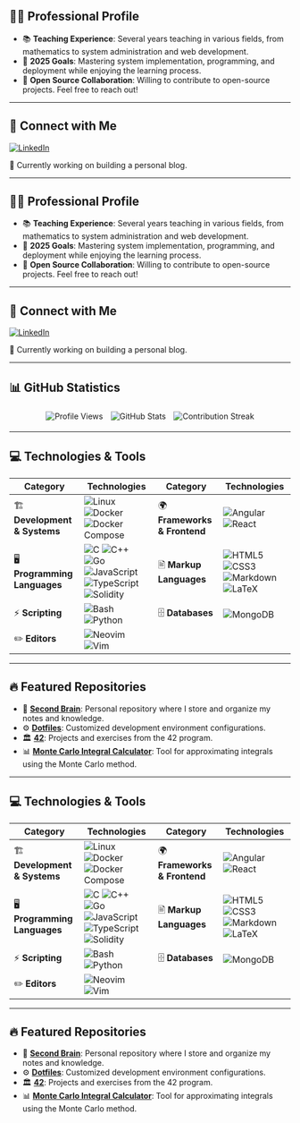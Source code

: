 ## 👨‍🏫 Professional Profile

- 📚 **Teaching Experience**: Several years teaching in various fields, from mathematics to system administration and web development.
- 🎯 **2025 Goals**: Mastering system implementation, programming, and deployment while enjoying the learning process.
- 🤝 **Open Source Collaboration**: Willing to contribute to open-source projects. Feel free to reach out!

---

## 🔗 Connect with Me  

[![LinkedIn](https://img.shields.io/badge/LinkedIn-%230A66C2.svg?style=for-the-badge&logo=linkedin&logoColor=white)](https://www.linkedin.com/in/alejandro-pintos-alcarazo-5b750b315/)  

📌 Currently working on building a personal blog.

---

## 👨‍🏫 Professional Profile

- 📚 **Teaching Experience**: Several years teaching in various fields, from mathematics to system administration and web development.
- 🎯 **2025 Goals**: Mastering system implementation, programming, and deployment while enjoying the learning process.
- 🤝 **Open Source Collaboration**: Willing to contribute to open-source projects. Feel free to reach out!

---

## 🔗 Connect with Me  

[![LinkedIn](https://img.shields.io/badge/LinkedIn-%230A66C2.svg?style=for-the-badge&logo=linkedin&logoColor=white)](https://www.linkedin.com/in/alejandro-pintos-alcarazo-5b750b315/)  

📌 Currently working on building a personal blog.

---

## 📊 GitHub Statistics  

<p align="center">
  <img src="https://komarev.com/ghpvc/?username=Aletheios42" alt="Profile Views" style="display: inline-block; margin: 5px;" />
  <img src="https://github-readme-stats.vercel.app/api?username=Aletheios42&theme=light&hide_border=false&include_all_commits=true&count_private=true" alt="GitHub Stats" style="display: inline-block; margin: 5px;" />
  <img src="https://github-readme-streak-stats.herokuapp.com/?user=Aletheios42&theme=light&hide_border=false" alt="Contribution Streak" style="display: inline-block; margin: 5px;" />
</p>

---

## 💻 Technologies & Tools  

| **Category**       | **Technologies** | **Category**       | **Technologies** |
|--------------------|-----------------|--------------------|-----------------|
| 🏗️ **Development & Systems** | ![Linux](https://img.shields.io/badge/Linux-%23FCC624.svg?style=for-the-badge&logo=linux&logoColor=black) ![Docker](https://img.shields.io/badge/docker-%230db7ed.svg?style=for-the-badge&logo=docker&logoColor=white) ![Docker Compose](https://img.shields.io/badge/docker_compose-%230db7ed.svg?style=for-the-badge&logo=docker&logoColor=white) | 🌍 **Frameworks & Frontend** | ![Angular](https://img.shields.io/badge/angular-%23DD0031.svg?style=for-the-badge&logo=angular&logoColor=white) ![React](https://img.shields.io/badge/react-%2320232a.svg?style=for-the-badge&logo=react&logoColor=%2361DAFB) |
| 🖥️ **Programming Languages** | ![C](https://img.shields.io/badge/c-%2300599C.svg?style=for-the-badge&logo=c&logoColor=white) ![C++](https://img.shields.io/badge/c++-%2300599C.svg?style=for-the-badge&logo=c%2B%2B&logoColor=white) ![Go](https://img.shields.io/badge/go-%2300ADD8.svg?style=for-the-badge&logo=go&logoColor=white) ![JavaScript](https://img.shields.io/badge/javascript-%23323330.svg?style=for-the-badge&logo=javascript&logoColor=%23F7DF1E) ![TypeScript](https://img.shields.io/badge/typescript-%23007ACC.svg?style=for-the-badge&logo=typescript&logoColor=white) ![Solidity](https://img.shields.io/badge/solidity-%23363636.svg?style=for-the-badge&logo=solidity&logoColor=white) | 🖹 **Markup Languages** | ![HTML5](https://img.shields.io/badge/html5-%23E34F26.svg?style=for-the-badge&logo=html5&logoColor=white) ![CSS3](https://img.shields.io/badge/css3-%231572B6.svg?style=for-the-badge&logo=css3&logoColor=white) ![Markdown](https://img.shields.io/badge/markdown-%23000000.svg?style=for-the-badge&logo=markdown&logoColor=white) ![LaTeX](https://img.shields.io/badge/LaTeX-%23008080.svg?style=for-the-badge&logo=latex&logoColor=white) |
| ⚡ **Scripting** | ![Bash](https://img.shields.io/badge/bash-%23121011.svg?style=for-the-badge&logo=gnu-bash&logoColor=white) ![Python](https://img.shields.io/badge/python-3670A0?style=for-the-badge&logo=python&logoColor=ffdd54) | 🗄️ **Databases** | ![MongoDB](https://img.shields.io/badge/mongodb-%2347A248.svg?style=for-the-badge&logo=mongodb&logoColor=white) |
| ✏️ **Editors** | ![Neovim](https://img.shields.io/badge/neovim-%2300A77E.svg?style=for-the-badge&logo=neovim&logoColor=white) ![Vim](https://img.shields.io/badge/vim-%23019733.svg?style=for-the-badge&logo=vim&logoColor=white) | | |

---

## 🔥 Featured Repositories  

- 🧠 [**Second Brain**](https://github.com/Aletheios42/second-brain): Personal repository where I store and organize my notes and knowledge.  
- ⚙️ [**Dotfiles**](https://github.com/Aletheios42/dotfiles): Customized development environment configurations.  
- 🏛️ [**42**](https://github.com/Aletheios42/42): Projects and exercises from the 42 program.  
- 📊 [**Monte Carlo Integral Calculator**](https://github.com/Aletheios42/Calculadora-MonteCarlo): Tool for approximating integrals using the Monte Carlo method.


---

## 💻 Technologies & Tools  

| **Category**       | **Technologies** | **Category**       | **Technologies** |
|--------------------|-----------------|--------------------|-----------------|
| 🏗️ **Development & Systems** | ![Linux](https://img.shields.io/badge/Linux-%23FCC624.svg?style=for-the-badge&logo=linux&logoColor=black) ![Docker](https://img.shields.io/badge/docker-%230db7ed.svg?style=for-the-badge&logo=docker&logoColor=white) ![Docker Compose](https://img.shields.io/badge/docker_compose-%230db7ed.svg?style=for-the-badge&logo=docker&logoColor=white) | 🌍 **Frameworks & Frontend** | ![Angular](https://img.shields.io/badge/angular-%23DD0031.svg?style=for-the-badge&logo=angular&logoColor=white) ![React](https://img.shields.io/badge/react-%2320232a.svg?style=for-the-badge&logo=react&logoColor=%2361DAFB) |
| 🖥️ **Programming Languages** | ![C](https://img.shields.io/badge/c-%2300599C.svg?style=for-the-badge&logo=c&logoColor=white) ![C++](https://img.shields.io/badge/c++-%2300599C.svg?style=for-the-badge&logo=c%2B%2B&logoColor=white) ![Go](https://img.shields.io/badge/go-%2300ADD8.svg?style=for-the-badge&logo=go&logoColor=white) ![JavaScript](https://img.shields.io/badge/javascript-%23323330.svg?style=for-the-badge&logo=javascript&logoColor=%23F7DF1E) ![TypeScript](https://img.shields.io/badge/typescript-%23007ACC.svg?style=for-the-badge&logo=typescript&logoColor=white) ![Solidity](https://img.shields.io/badge/solidity-%23363636.svg?style=for-the-badge&logo=solidity&logoColor=white) | 🖹 **Markup Languages** | ![HTML5](https://img.shields.io/badge/html5-%23E34F26.svg?style=for-the-badge&logo=html5&logoColor=white) ![CSS3](https://img.shields.io/badge/css3-%231572B6.svg?style=for-the-badge&logo=css3&logoColor=white) ![Markdown](https://img.shields.io/badge/markdown-%23000000.svg?style=for-the-badge&logo=markdown&logoColor=white) ![LaTeX](https://img.shields.io/badge/LaTeX-%23008080.svg?style=for-the-badge&logo=latex&logoColor=white) |
| ⚡ **Scripting** | ![Bash](https://img.shields.io/badge/bash-%23121011.svg?style=for-the-badge&logo=gnu-bash&logoColor=white) ![Python](https://img.shields.io/badge/python-3670A0?style=for-the-badge&logo=python&logoColor=ffdd54) | 🗄️ **Databases** | ![MongoDB](https://img.shields.io/badge/mongodb-%2347A248.svg?style=for-the-badge&logo=mongodb&logoColor=white) |
| ✏️ **Editors** | ![Neovim](https://img.shields.io/badge/neovim-%2300A77E.svg?style=for-the-badge&logo=neovim&logoColor=white) ![Vim](https://img.shields.io/badge/vim-%23019733.svg?style=for-the-badge&logo=vim&logoColor=white) | | |

---

## 🔥 Featured Repositories  

- 🧠 [**Second Brain**](https://github.com/Aletheios42/second-brain): Personal repository where I store and organize my notes and knowledge.  
- ⚙️ [**Dotfiles**](https://github.com/Aletheios42/dotfiles): Customized development environment configurations.  
- 🏛️ [**42**](https://github.com/Aletheios42/42): Projects and exercises from the 42 program.  
- 📊 [**Monte Carlo Integral Calculator**](https://github.com/Aletheios42/Calculadora-MonteCarlo): Tool for approximating integrals using the Monte Carlo method.

